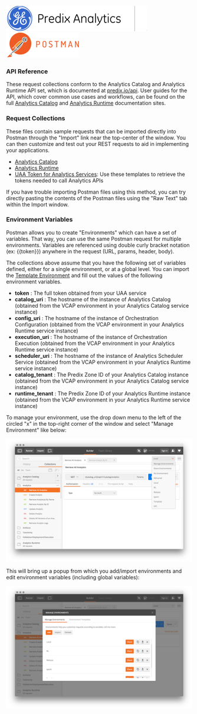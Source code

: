 ### ![Predix Analytics](./images/PredixAnalytics.png)![Predix Analytics](./images/separator.png)[![Postman](./images/postman-logo.png)](https://www.getpostman.com)


### API Reference
These request collections conform to the Analytics Catalog and Analytics Runtime API set, which is documented at [predix.io/api](https://www.predix.io/api). User guides for the API, which cover common use cases and workflows, can be found on the full [Analytics Catalog](https://www.predix.io/docs/#A5cFZF2V) and [Analytics Runtime](https://www.predix.io/docs/#h6rTgHDW) documentation sites.


### Request Collections
These files contain sample requests that can be imported directly into Postman through the "Import" link near the top-center of the window. You can then customize and test out your REST requests to aid in implementing your applications.

* [Analytics Catalog](./Analytics_Catalog.json.postman_collection) 
* [Analytics Runtime](./Analytics_Runtime.json.postman_collection) 
* [UAA Token for Analytics Services](./UAA_Token_for_Analytics_Services.json.postman_collection): Use these templates to retrieve the tokens needed to call Analytics APIs

If you have trouble importing Postman files using this method, you can try directly pasting the contents of the Postman files using the "Raw Text" tab within the Import window.


### Environment Variables
Postman allows you to create "Environments" which can have a set of variables. That way, you can use the same Postman request for multiple environments. Variables are referenced using double curly bracket notation (ex: {{token}}) anywhere in the request (URL, params, header, body). 

The collections above assume that you have the following set of variables defined, either for a single environment, or at a global level. You can import the [Template Environment](./Template.postman_environment) and fill out the values of the following environment variables.

* **token** : The full token obtained from your UAA service
* **catalog_uri** : The hostname of the instance of Analytics Catalog (obtained from the VCAP environment in your Analytics Catalog service instance)
* **config_uri** : The hostname of the instance of Orchestration Configuration (obtained from the VCAP environment in your Analytics Runtime service instance)
* **execution_uri** : The hostname of the instance of Orchestration Execution (obtained from the VCAP environment in your Analytics Runtime service instance)
* **scheduler_uri** : The hostname of the instance of Analytics Scheduler Service (obtained from the VCAP environment in your Analytics Runtime service instance)
* **catalog_tenant** : The Predix Zone ID of your Analytics Catalog instance (obtained from the VCAP environment in your Analytics Catalog service instance)
* **runtime_tenant** : The Predix Zone ID of your Analytics Runtime instance (obtained from the VCAP environment in your Analytics Runtime service instance)


To manage your environment, use the drop down menu to the left of the circled "x" in the top-right corner of the window and select "Manage Environment" like below:

![Postman Environments Dropdown](./images/PostmanEnvironmentsDropdown.png)

This will bring up a popup from which you add/import environments and edit environment variables (including global variables):

![Postman Environments Popup](./images/PostmanEnvironmentsPopup.png)
